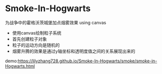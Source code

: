 # Smoke-In-Hogwarts
为战争中的霍格沃茨城堡加点烟雾效果 using canvas  

- 使用canvas绘制粒子系统  
- 首先创建粒子对象  
- 粒子的运动方向是随机的  
- 烟雾升腾的效果是通过y轴坐标和透明度值之间的关系展现出来的


demo:https://lilyzhang728.github.io/Smoke-In-Hogwarts/smoke/smoke-in-Hogwarts.html
